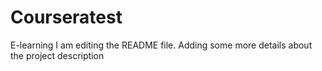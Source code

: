 # Courseratest
E-learning
I am editing the README file. Adding some more details about the project description
